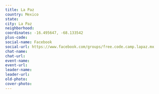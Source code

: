 ```yaml
---
title: La Paz
country: Mexico
state: 
city: La Paz
neighborhood: 
coordinates: -16.495647, -68.133542
plus-code:
social-name: Facebook
social-url: https://www.facebook.com/groups/free.code.camp.lapaz.mx
chat-name:
chat-url:
event-name:
event-url:
leader-name:
leader-url:
old-photo: 
cover-photo:
---
```

